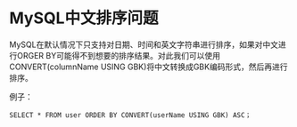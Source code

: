 # MySQL中文排序问题

MySQL在默认情况下只支持对日期、时间和英文字符串进行排序，如果对中文进行ORGER BY可能得不到想要的排序结果。对此我们可以使用CONVERT(columnName USING GBK)将中文转换成GBK编码形式，然后再进行排序。

例子：

```mysql
SELECT * FROM user ORDER BY CONVERT(userName USING GBK) ASC；
```